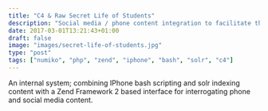 ```yaml
---
title: "C4 & Raw Secret Life of Students"
description: "Social media / phone content integration to facilitate this television format"
date: 2017-03-01T13:21:43+01:00
draft: false
image: "images/secret-life-of-students.jpg"
type: "post"
tags: ["numiko", "php", "zend", "iphone", "bash", "solr", "c4"]
---
```

An internal system; combining IPhone bash scripting and solr indexing content
with a Zend Framework 2 based interface for interrogating phone and social media
content.
